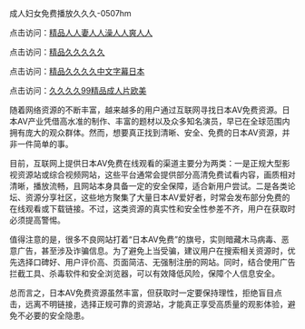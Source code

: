 成人妇女免费播放久久久-0507hm


点击访问：<a href="https://bered.pages.dev/">精品人人妻人人澡人人爽人人</a>

点击访问：<a href="https://rtj-3zo.pages.dev/">精品久久久久久</a>

点击访问：<a href="https://vassv.pages.dev/">精品久久久久中文字幕日本</a>

点击访问：<a href="https://gsd-agv.pages.dev/">久久久久99精品成人片欧美</a>



随着网络资源的不断丰富，越来越多的用户通过互联网寻找日本AV免费资源。日本AV产业凭借高水准的制作、丰富的题材以及众多知名演员，早已在全球范围内拥有庞大的观众群体。然而，想要真正找到清晰、安全、免费的日本AV资源，并非一件简单的事。

目前，互联网上提供日本AV免费在线观看的渠道主要分为两类：一是正规大型影视资源站或综合视频网站，这些平台通常会提供部分高清免费试看内容，画质相对清晰，播放流畅，且网站本身具备一定的安全保障，适合新用户尝试。二是各类论坛、资源分享社区，这些地方聚集了大量日本AV爱好者，时常会发布部分免费的在线观看或下载链接。不过，这类资源的真实性和安全性参差不齐，用户在获取时必须提高警惕。

值得注意的是，很多不良网站打着“日本AV免费”的旗号，实则暗藏木马病毒、恶意广告，甚至涉及诈骗信息。为了避免上当受骗，建议用户在搜索相关资源时，优先选择口碑好、用户评价高、页面简洁、无强制注册的网站。同时，结合使用广告拦截工具、杀毒软件和安全浏览器，可以有效降低风险，保障个人信息安全。

总而言之，日本AV免费资源虽然丰富，但获取时一定要保持理性，拒绝盲目点击，远离不明链接，选择正规可靠的资源站，才能真正享受高质量的观影体验，避免不必要的安全隐患。


<span style="display:none;">[Canonical link](https://github.com/xx45757/505668 ）</span>
